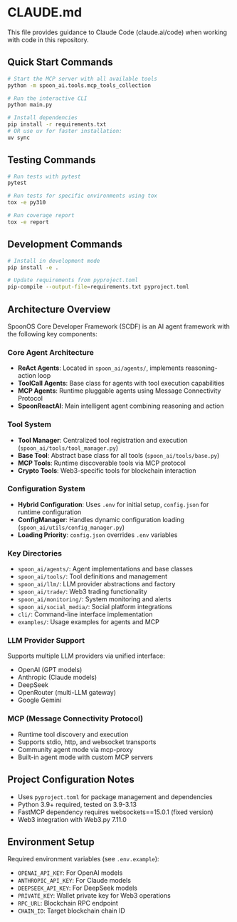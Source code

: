 # CLAUDE.md

This file provides guidance to Claude Code (claude.ai/code) when working with code in this repository.

## Quick Start Commands

```bash
# Start the MCP server with all available tools
python -m spoon_ai.tools.mcp_tools_collection

# Run the interactive CLI
python main.py

# Install dependencies
pip install -r requirements.txt
# OR use uv for faster installation:
uv sync
```

## Testing Commands

```bash
# Run tests with pytest
pytest

# Run tests for specific environments using tox
tox -e py310

# Run coverage report
tox -e report
```

## Development Commands

```bash
# Install in development mode
pip install -e .

# Update requirements from pyproject.toml
pip-compile --output-file=requirements.txt pyproject.toml
```

## Architecture Overview

SpoonOS Core Developer Framework (SCDF) is an AI agent framework with the following key components:

### Core Agent Architecture
- **ReAct Agents**: Located in `spoon_ai/agents/`, implements reasoning-action loop
- **ToolCall Agents**: Base class for agents with tool execution capabilities  
- **MCP Agents**: Runtime pluggable agents using Message Connectivity Protocol
- **SpoonReactAI**: Main intelligent agent combining reasoning and action

### Tool System
- **Tool Manager**: Centralized tool registration and execution (`spoon_ai/tools/tool_manager.py`)
- **Base Tool**: Abstract base class for all tools (`spoon_ai/tools/base.py`)
- **MCP Tools**: Runtime discoverable tools via MCP protocol
- **Crypto Tools**: Web3-specific tools for blockchain interaction

### Configuration System
- **Hybrid Configuration**: Uses `.env` for initial setup, `config.json` for runtime configuration
- **ConfigManager**: Handles dynamic configuration loading (`spoon_ai/utils/config_manager.py`)
- **Loading Priority**: `config.json` overrides `.env` variables

### Key Directories
- `spoon_ai/agents/`: Agent implementations and base classes
- `spoon_ai/tools/`: Tool definitions and management
- `spoon_ai/llm/`: LLM provider abstractions and factory
- `spoon_ai/trade/`: Web3 trading functionality
- `spoon_ai/monitoring/`: System monitoring and alerts
- `spoon_ai/social_media/`: Social platform integrations
- `cli/`: Command-line interface implementation
- `examples/`: Usage examples for agents and MCP

### LLM Provider Support
Supports multiple LLM providers via unified interface:
- OpenAI (GPT models)
- Anthropic (Claude models)
- DeepSeek
- OpenRouter (multi-LLM gateway)
- Google Gemini

### MCP (Message Connectivity Protocol)
- Runtime tool discovery and execution
- Supports stdio, http, and websocket transports
- Community agent mode via mcp-proxy
- Built-in agent mode with custom MCP servers

## Project Configuration Notes

- Uses `pyproject.toml` for package management and dependencies
- Python 3.9+ required, tested on 3.9-3.13
- FastMCP dependency requires websockets==15.0.1 (fixed version)
- Web3 integration with Web3.py 7.11.0

## Environment Setup

Required environment variables (see `.env.example`):
- `OPENAI_API_KEY`: For OpenAI models
- `ANTHROPIC_API_KEY`: For Claude models  
- `DEEPSEEK_API_KEY`: For DeepSeek models
- `PRIVATE_KEY`: Wallet private key for Web3 operations
- `RPC_URL`: Blockchain RPC endpoint
- `CHAIN_ID`: Target blockchain chain ID